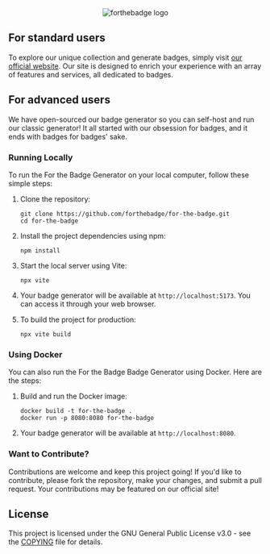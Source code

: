 <div style="text-align: center; display: block;">
  <picture>
    <source media="(prefers-color-scheme: dark)" srcset="https://forthebadge.com/images/logo.svg">
    <source media="(prefers-color-scheme: light)" srcset="https://forthebadge.com/images/logo_black.svg">
    <img alt="forthebadge logo" src="https://forthebadge.com/images/logo.svg" style="max-width: 100%; height: auto;">
  </picture>
</div>

## For standard users

To explore our unique collection and generate badges, simply visit [our official website](https://forthebadge.com). Our site is designed to enrich your experience with an array of features and services, all dedicated to badges.

## For advanced users

We have open-sourced our badge generator so you can self-host and run our classic generator! It all started with our obsession for badges, and it ends with badges for badges' sake.

### Running Locally

To run the For the Badge Generator on your local computer, follow these simple steps:

1. Clone the repository:

   ```
   git clone https://github.com/forthebadge/for-the-badge.git
   cd for-the-badge
   ```

2. Install the project dependencies using npm:

   ```
   npm install
   ```

3. Start the local server using Vite:

   ```
   npx vite
   ```

4. Your badge generator will be available at `http://localhost:5173`. You can access it through your web browser.

5. To build the project for production:
   ```
   npx vite build
   ```

### Using Docker

You can also run the For the Badge Badge Generator using Docker. Here are the steps:

1. Build and run the Docker image:

   ```
   docker build -t for-the-badge .
   docker run -p 8080:8080 for-the-badge
   ```

2. Your badge generator will be available at `http://localhost:8080`.

### Want to Contribute?

Contributions are welcome and keep this project going! If you'd like to contribute, please fork the repository, make your changes, and submit a pull request. Your contributions may be featured on our official site!

## License

This project is licensed under the GNU General Public License v3.0 - see the [COPYING](https://github.com/forthebadge/for-the-badge/blob/master/COPYING) file for details.
